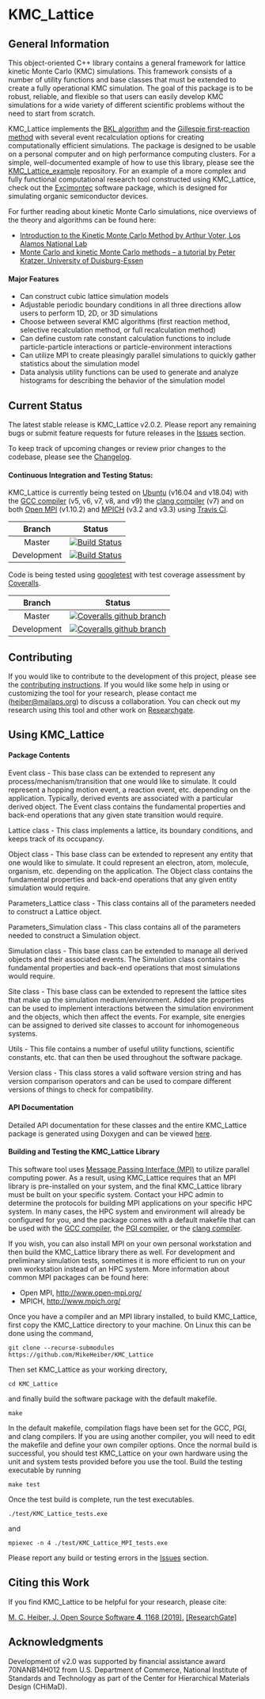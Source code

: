 # KMC_Lattice 

## General Information

This object-oriented C++ library contains a general framework for lattice kinetic Monte Carlo (KMC) simulations. 
This framework consists of a number of utility functions and base classes that must be extended to create a fully operational KMC simulation. 
The goal of this package is to be robust, reliable, and flexible so that users can easily develop KMC simulations for a wide variety of different scientific problems without the need to start from scratch.

KMC_Lattice implements the [BKL algorithm](https://doi.org/10.1016/0021-9991(75)90060-1) and the [Gillespie first-reaction method](https://doi.org/10.1016/0021-9991(76)90041-3) with several event recalculation options for creating computationally efficient simulations. 
The package is designed to be usable on a personal computer and on high performance computing clusters. 
For a simple, well-documented example of how to use this library, please see the [KMC_Lattice_example](https://github.com/MikeHeiber/KMC_Lattice_example) repository.
For an example of a more complex and fully functional computational research tool constructed using KMC_Lattice, check out the [Excimontec](https://github.com/MikeHeiber/Excimontec) software package, which is designed for simulating organic semiconductor devices.

For further reading about kinetic Monte Carlo simulations, nice overviews of the theory and algorithms can be found here:
- [Introduction to the Kinetic Monte Carlo Method by Arthur Voter, Los Alamos National Lab](http://www.fml.t.u-tokyo.ac.jp/~izumi/CMS/MC/Introduction_kMC.pdf)
- [Monte Carlo and kinetic Monte Carlo methods – a tutorial by Peter Kratzer, University of Duisburg-Essen](https://arxiv.org/pdf/0904.2556.pdf)

#### Major Features
- Can construct cubic lattice simulation models
- Adjustable periodic boundary conditions in all three directions allow users to perform 1D, 2D, or 3D simulations
- Choose between several KMC algorithms (first reaction method, selective recalculation method, or full recalculation method)
- Can define custom rate constant calculation functions to include particle-particle interactions or particle-environment interactions
- Can utilize MPI to create pleasingly parallel simulations to quickly gather statistics about the simulation model
- Data analysis utility functions can be used to generate and analyze histograms for describing the behavior of the simulation model

## Current Status

The latest stable release is KMC_Lattice v2.0.2.
Please report any remaining bugs or submit feature requests for future releases in the [Issues](https://github.com/MikeHeiber/KMC_Lattice/issues) section. 

To keep track of upcoming changes or review prior changes to the codebase, please see the [Changelog](./CHANGELOG.md).

#### Continuous Integration and Testing Status:

KMC_Lattice is currently being tested on [Ubuntu](https://www.ubuntu.com/) (v16.04 and v18.04) with the [GCC compiler](https://gcc.gnu.org/) (v5, v6, v7, v8, and v9) the [clang compiler](https://clang.llvm.org/) (v7) and on both [Open MPI](http://www.open-mpi.org/) (v1.10.2) and [MPICH](http://www.mpich.org/) (v3.2 and v3.3) using [Travis CI](https://travis-ci.com/).

| Branch | Status |
| :------: | ------ |
| Master | [![Build Status](https://img.shields.io/travis/MikeHeiber/KMC_Lattice/master.svg?style=for-the-badge)](https://travis-ci.org/MikeHeiber/KMC_Lattice) |
| Development | [![Build Status](https://img.shields.io/travis/MikeHeiber/KMC_Lattice/development.svg?style=for-the-badge)](https://travis-ci.org/MikeHeiber/KMC_Lattice) |

Code is being tested using [googletest](https://github.com/google/googletest) with test coverage assessment by [Coveralls](https://coveralls.io/).

| Branch | Status |
| :------: | ------ |
| Master | [![Coveralls github branch](https://img.shields.io/coveralls/github/MikeHeiber/KMC_Lattice/master.svg?style=for-the-badge)](https://coveralls.io/github/MikeHeiber/KMC_Lattice?branch=master) |
| Development | [![Coveralls github branch](https://img.shields.io/coveralls/github/MikeHeiber/KMC_Lattice/development.svg?style=for-the-badge)](https://coveralls.io/github/MikeHeiber/KMC_Lattice?branch=development) |

## Contributing

If you would like to contribute to the development of this project, please see the [contributing instructions](./CONTRIBUTING.md).
If you would like some help in using or customizing the tool for your research, please contact me (heiber@mailaps.org) to discuss a collaboration. 
You can check out my research using this tool and other work on [Researchgate](https://www.researchgate.net/profile/Michael_Heiber).

## Using KMC_Lattice

#### Package Contents

Event class - This base class can be extended to represent any process/mechanism/transition that one would like to simulate. 
It could represent a hopping motion event, a reaction event, etc. depending on the application. 
Typically, derived events are associated with a particular derived object. 
The Event class contains the fundamental properties and back-end operations that any given state transition would require.

Lattice class - This class implements a lattice, its boundary conditions, and keeps track of its occupancy.

Object class - This base class can be extended to represent any entity that one would like to simulate. 
It could represent an electron, atom, molecule, organism, etc. depending on the application. 
The Object class contains the fundamental properties and back-end operations that any given entity simulation would require.

Parameters_Lattice class - This class contains all of the parameters needed to construct a Lattice object.

Parameters_Simulation class - This class contains all of the parameters needed to construct a Simulation object.

Simulation class - This base class can be extended to manage all derived objects and their associated events. 
The Simulation class contains the fundamental properties and back-end operations that most simulations would require.

Site class - This base class can be extended to represent the lattice sites that make up the simulation medium/environment. 
Added site properties can be used to implement interactions between the simulation environment and the objects, which then affect the events. 
For example, site energies can be assigned to derived site classes to account for inhomogeneous systems.

Utils - This file contains a number of useful utility functions, scientific constants, etc. that can then be used throughout the software package.

Version class - This class stores a valid software version string and has version comparison operators and can be used to compare different versions of things to check for compatibility.

#### API Documentation

Detailed API documentation for these classes and the entire KMC_Lattice package is generated using Doxygen and can be viewed [here](https://mikeheiber.github.io/KMC_Lattice/).

#### Building and Testing the KMC_Lattice Library

This software tool uses [Message Passing Interface (MPI)](https://computing.llnl.gov/tutorials/mpi/) to utilize parallel computing power. 
As a result, using KMC_Lattice requires that an MPI library is pre-installed on your system, and the final KMC_Lattice library must be built on your specific system. 
Contact your HPC admin to determine the protocols for building MPI applications on your specific HPC system. 
In many cases, the HPC system and environment will already be configured for you, and the package comes with a default makefile that can be used with the [GCC compiler](https://gcc.gnu.org/), the [PGI compiler](https://www.pgroup.com/), or the [clang compiler](https://clang.llvm.org/). 

If you wish, you can also install MPI on your own personal workstation and then build the KMC_Lattice library there as well. For development and preliminary simulation tests, sometimes it is more efficient to run on your own workstation instead of an HPC system. More information about common MPI packages can be found here:
- Open MPI, http://www.open-mpi.org/
- MPICH, http://www.mpich.org/

Once you have a compiler and an MPI library installed, to build KMC_Lattice, first copy the KMC_Lattice directory to your machine.  On Linux this can be done using the command,

```git clone --recurse-submodules https://github.com/MikeHeiber/KMC_Lattice```

Then set KMC_Lattice as your working directory,

```cd KMC_Lattice```

and finally build the software package with the default makefile.

```make```

In the default makefile, compilation flags have been set for the GCC, PGI, and clang compilers.  If you are using another compiler, you will need to edit the makefile and define your own compiler options.
Once the normal build is successful, you should test KMC_Lattice on your own hardware using the unit and system tests provided before you use the tool. 
Build the testing executable by running

```make test```

Once the test build is complete, run the test executables.

```./test/KMC_Lattice_tests.exe```

and

```mpiexec -n 4 ./test/KMC_Lattice_MPI_tests.exe```

Please report any build or testing errors in the [Issues](https://github.com/MikeHeiber/KMC_Lattice/issues) section. 

## Citing this Work

If you find KMC_Lattice to be helpful for your research, please cite:

[M. C. Heiber, J. Open Source Software **4**, 1168 (2019).](https://doi.org/10.21105/joss.01168) [[ResearchGate]](https://www.researchgate.net/publication/330720811_KMC_Lattice_v20_An_Object-Oriented_C_Library_for_Custom_Kinetic_Monte_Carlo_Simulations)

## Acknowledgments

Development of v2.0 was supported by financial assistance award 70NANB14H012 from U.S. Department of Commerce, National Institute of Standards and Technology as part of the Center for Hierarchical Materials Design (CHiMaD).
